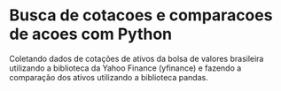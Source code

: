 # Busca de cotacoes e comparacoes de acoes com Python
 Coletando dados de cotações de ativos da bolsa de valores brasileira utilizando a biblioteca da Yahoo Finance (yfinance) e fazendo a comparação dos ativos utilizando a biblioteca pandas.
